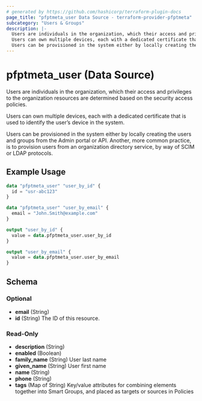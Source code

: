 ```yaml
---
# generated by https://github.com/hashicorp/terraform-plugin-docs
page_title: "pfptmeta_user Data Source - terraform-provider-pfptmeta"
subcategory: "Users & Groups"
description: |-
  Users are individuals in the organization, which their access and privileges to the organization resources are determined based on the security access policies.
  Users can own multiple devices, each with a dedicated certificate that is used to identify the user’s device in the system.
  Users can be provisioned in the system either by locally creating the users and groups from the Admin portal or API. Another, more common practice, is to provision users from an organization directory service, by way of SCIM or LDAP protocols.
---
```


# pfptmeta_user (Data Source)

Users are individuals in the organization, which their access and privileges to the organization resources are determined based on the security access policies.

Users can own multiple devices, each with a dedicated certificate that is used to identify the user’s device in the system.

Users can be provisioned in the system either by locally creating the users and groups from the Admin portal or API. Another, more common practice, is to provision users from an organization directory service, by way of SCIM or LDAP protocols.

## Example Usage

```terraform
data "pfptmeta_user" "user_by_id" {
  id = "usr-abc123"
}

data "pfptmeta_user" "user_by_email" {
  email = "John.Smith@example.com"
}

output "user_by_id" {
  value = data.pfptmeta_user.user_by_id
}

output "user_by_email" {
  value = data.pfptmeta_user.user_by_email
}
```

<!-- schema generated by tfplugindocs -->
## Schema

### Optional

- **email** (String)
- **id** (String) The ID of this resource.

### Read-Only

- **description** (String)
- **enabled** (Boolean)
- **family_name** (String) User last name
- **given_name** (String) User first name
- **name** (String)
- **phone** (String)
- **tags** (Map of String) Key/value attributes for combining elements together into Smart Groups, and placed as targets or sources in Policies
